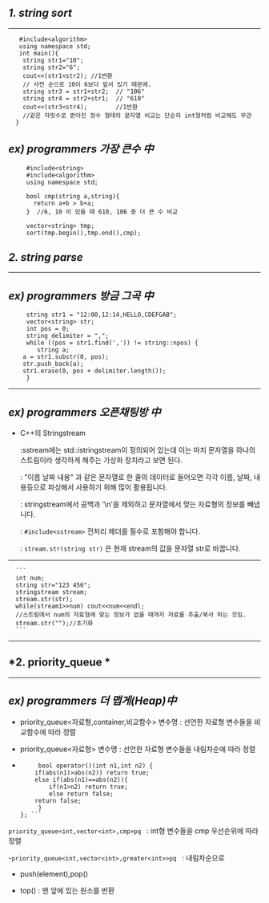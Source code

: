 ## *1. string sort*

<hr>

  ```#include<string> 
     #include<algorithm> 
     using namespace std;
     int main(){
      string str1="10";
      string str2="6";
      cout<<(str1<str2); //1반환 
      // 사전 순으로 10이 6보다 앞서 있기 때문에.
      string str3 = str1+str2;  // "106"
      string str4 = str2+str1;  // "610"
      cout<<(str3<str4);        //1반환
      //같은 자릿수로 받아진 정수 형태의 문자열 비교는 단순히 int형처럼 비교해도 무관
    }
```
    
## *ex) programmers 가장 큰수 中*
 
 ```
      #include<string>
      #include<algorithm>
      using namespace std;
      
      bool cmp(string a,string){
        return a+b > b+a;
      }  //6, 10 이 있을 때 610, 106 중 더 큰 수 비교
     
      vector<string> tmp;
      sort(tmp.begin(),tmp.end(),cmp);
 ```

## *2. string parse*

<hr>


## *ex) programmers 방금 그곡 中*


```
     string str1 = "12:00,12:14,HELLO,CDEFGAB"; 
     vector<string> str;
     int pos = 0;
     string delimiter = ",";
     while ((pos = str1.find(',')) != string::npos) {
     	string a;
	a = str1.substr(0, pos);
	str.push_back(a);
	str1.erase(0, pos + delimiter.length());
     }
```


<hr>


## *ex) programmers 오픈채팅방 中*

  - C++의 Stringstream 
     
      :sstream에는 std::istringstream이 정의되어 있는데 이는 마치 문자열을 하나의 스트림이라
      생각하게 해주는 가상화 장치라고 보면 된다.
      
      : "이름 날짜 내용" 과 같은 문자열로 한 줄의 데이터로 들어오면 각각 이름, 날짜, 내용등으로 파싱해서
     사용하기 위해 많이 활용됩니다.
      
      : stringstream에서 공백과 '\n'을 제외하고 문자열에서 맞는 자료형의 정보를 빼냅니다.
      
      :  ```#include<sstream>```  전처리 헤더를 필수로 포함해야 합니다.
      
      :  ```stream.str(string str)```  은 현재 stream의 값을 문자열 str로 바꿉니다.
      
<hr>

      ```
      int num;
      string str="123 456";
      stringstream stream;
      stream.str(str);
      while(stream1>>num) cout<<num<<endl;
      //스트림에서 num의 자료형에 맞는 정보가 없을 때까지 자료를 추출/복사 하는 것임.
      stream.str("");//초기화
      ```
      
<hr>


## *2. priority_queue *

<hr>

## *ex) programmers 더 맵게(Heap)中*

  - priority_queue<자료형,container,비교함수> 변수명
    : 선언한 자료형 변수들을 비교함수에 따라 정렬
    
  - priority_queue<자료형> 변수명
    : 선언한 자료형 변수들을 내림차순에 따라 정렬
    
  - ```struct cmp{
         bool operator()(int n1,int n2) {
	 	if(abs(n1)>abs(n2)) return true;
		else if(abs(n1)==abs(n2)){
			if(n1>n2) return true;
			else return false;
		return false;
	     }
	}; ```

   ```priority_queue<int,vector<int>,cmp>pq ```
    : int형 변수들을 cmp 우선순위에 따라 정렬

  -```priority_queue<int,vector<int>,greater<int>>pq ```
    : 내림차순으로 

  - push(element),pop()
  
  - top() : 맨 앞에 있는 원소를 반환

